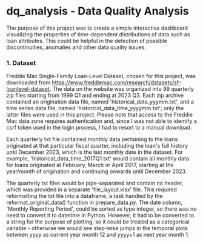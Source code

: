 # dq_analysis - Data Quality Analysis
The purpose of this project was to create a simple interactive dashboard visualizing the properties of time-dependent distributions of data such as loan attributes. This could be helpful in the detection of possible discontinuities, anomalies and other data quality issues.

### 1. Dataset
Freddie Mac Single-Family Loan-Level Dataset, chosen for this project, was downloaded from https://www.freddiemac.com/research/datasets/sf-loanlevel-dataset. The data on the website was organized into 99 quarterly zip files starting from 1999 Q1 and ending at 2023 Q3. Each zip archive contained an origination data file, named 'historical_data_yyymm.txt', and a time series data file, named 'historical_data_time_yyyymm.txt'; only the latter files were used in this project. Please note that access to the Freddie Mac data zone requires authentication and, since I was not able to identify a csrf token used in the login process, I had to resort to a manual download.

Each quarterly txt file contained monthly data pertaining to the loans originated at that particular fiscal quarter, including the loan's full history until December 2023, which is the last monthly date in the dataset. For example, 'historical_data_time_2017Q1.txt' would contain all monthly data for loans originated at February, March or April 2017, starting at the year/month of origination and continuing onwards until December 2023. 

The quarterly txt files would be pipe-separated and contain no header, which was provided in a separate 'file_layout.xlsx' file. This required reformatting the txt file into a dataframe, a task handled by the reformat_original_data() function in prepare_data.py. The date column, 'Monthly Reporting Period', could be sorted as type integer, so there was no need to convert it to datetime in Python. However, it had to be converted to a string for the purpose of plotting, so it could be treated as a categorical variable - otherwise we would see step-wise jumps in the temporal plots between yyyy as current year month 12 and yyyy+1 as next year month 1.
